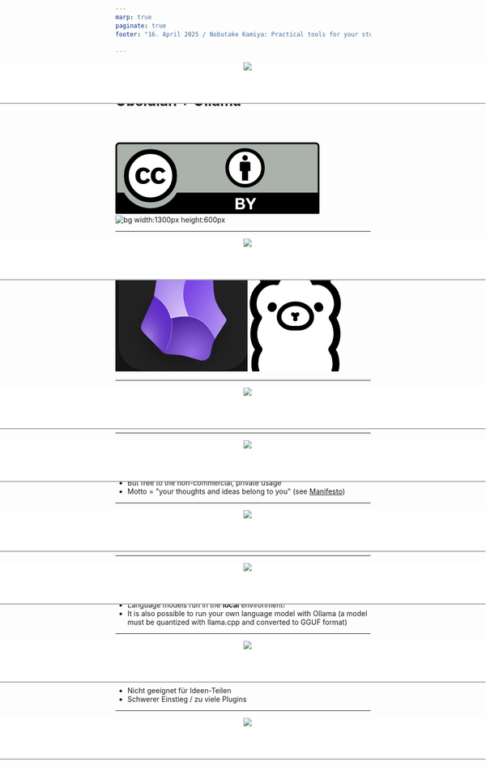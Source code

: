 ```yaml
---
marp: true
paginate: true
footer: "16. April 2025 / Nobutake Kamiya: Practical tools for your studies / Obsidian + Ollama"

---
```

<style>
@import 'default';
/* Bootstrap */
@import url('https://cdn.jsdelivr.net/npm/bootstrap@5.0.2/dist/css/bootstrap.min.css');
@import url('https://fonts.googleapis.com/css2?family=Kosugi&family=Roboto+Mono&display=swap');

:root {
  --theme-yellow: #FEDE00;
  --theme-red: #DC6027;
  --theme-blue: #0028A5;
  --theme-grey: #A3ADB7;
}
header {
  width: 100%;
  height: 80px;
  position: absolute;
  left: -1px;
  background: white;
}
.header_2nd {
  border-bottom: 2px solid var(--theme-grey);
}
.img_links {
  position: relative;
  left: 20px;
}
.img_rechts {
  position: relative;
  width: 170px;
  left: 900px;
}
section h1 {
  font-size: 2.65rem;
  color: white;
}
section h2 {
    color: var(--theme-blue);
}
.text_white {
    font-size: 1.65rem;
    color: white;
}
.bg_grey {
    position: relative;
    left: -80px;
    width: 1600px;
    height: 520px;
    background-color: var(--theme-grey);
    text-indent: 100px;
    line-height: 200px;
}

</style>
<header class="header_2nd">
<img src="../uni_img/header_links.png" height=80% class="img_links"/>
<img src="../uni_img/header_rechts.png" class="img_rechts"/>
</header>

# Practical tools for your studies / Obsidian + Ollama
<div class="text_white">
Nobutake Kamiya</div>

![width:100px](./img/cc-by.png)
![bg width:1300px height:600px](../uni_img/hintergrund_1page.jpg)


---

<header class="header_2nd">
<img src="../uni_img/header_links.png" height=80% class="img_links"/>
<img src="../uni_img/header_rechts.png" class="img_rechts"/>
</header>

![bg width:300px](../coffee_lectures//img/obsidian.png)
![bg width:250px](../coffee_lectures//img/ollama.png)



---

<header class="header_2nd">
<img src="../uni_img/header_links.png" height=80% class="img_links"/>
<img src="../uni_img/header_rechts.png" class="img_rechts"/>
</header>

## Obsidian?
... is a knowledge management software!
[Link to the official site](https://obsidian.md/)

---


<header class="header_2nd">
<img src="../uni_img/header_links.png" height=80% class="img_links"/>
<img src="../uni_img/header_rechts.png" class="img_rechts"/>
</header>

## Obsidian? 
- Not an open source software
- But free to the non-commercial, private usage
- Motto = "your thoughts and ideas belong to you" (see [Manifesto](https://obsidian.md/about))

---

<header class="header_2nd">
<img src="../uni_img/header_links.png" height=80% class="img_links"/>
<img src="../uni_img/header_rechts.png" class="img_rechts"/>
</header>

## Ollama? In one sentence
... a Software, to run LLMs in your local environment
[link to the official site](https://ollama.com/)


---

<header class="header_2nd">
<img src="../uni_img/header_links.png" height=80% class="img_links"/>
<img src="../uni_img/header_rechts.png" class="img_rechts"/>
</header>

## Ollama? 
- LLMs/VLMs are quantized (GGUF format)
- Language models run in the __local__ environment!
- It is also possible to run your own language model with Ollama (a model must be quantized with llama.cpp and converted to GGUF format)

---

<header class="header_2nd">
<img src="../uni_img/header_links.png" height=80% class="img_links"/>
<img src="../uni_img/header_rechts.png" class="img_rechts"/>
</header>

## Pros vs Kons 
__Kons__
- Nicht geeignet für Ideen-Teilen
- Schwerer Einstieg / zu viele Plugins

---

<header class="header_2nd">
<img src="../uni_img/header_links.png" height=80% class="img_links"/>
<img src="../uni_img/header_rechts.png" class="img_rechts"/>
</header>

## Vielen Dank!




